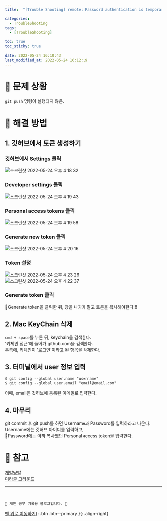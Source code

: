 ```yaml
---
title:  "[Trouble Shooting] remote: Password authentication is temporarily disabled as part of a brownout. Please use a personal access token instead 해결"

categories:
  - TroubleShooting
tags:
  - [TroubleShooting]

toc: true
toc_sticky: true
 
date: 2022-05-24 16:10:43
last_modified_at: 2022-05-24 16:12:19
---
```


# 🚨 문제 상황
`git push` 명령이 실행되지 않음.

# 🔮 해결 방법
## 1. 깃허브에서 토큰 생성하기
### 깃허브에서 Settings 클릭
![스크린샷 2022-05-24 오후 4 18 32](https://user-images.githubusercontent.com/59405576/169972130-427f8fc0-4267-43bc-b62a-49432a7d5f6e.png)


### Developer settings 클릭
![스크린샷 2022-05-24 오후 4 19 43](https://user-images.githubusercontent.com/59405576/169972217-44bb5d7e-9ad0-4f53-a4ef-dc90e24bb13f.png)

### Personal access tokens 클릭
![스크린샷 2022-05-24 오후 4 19 58](https://user-images.githubusercontent.com/59405576/169972272-af32033c-8ac3-47ac-b9b5-cec069717a60.png)

### Generate new token 클릭
![스크린샷 2022-05-24 오후 4 20 16](https://user-images.githubusercontent.com/59405576/169972333-685f2fa1-b634-475f-bbca-b14d4f493b99.png)

### Token 설정
![스크린샷 2022-05-24 오후 4 23 26](https://user-images.githubusercontent.com/59405576/169972955-409634f0-4185-4614-a934-b5dd1f8e619e.png)<br>
![스크린샷 2022-05-24 오후 4 22 37](https://user-images.githubusercontent.com/59405576/169972777-baf95caf-be84-4d3d-990c-35131136725c.png)

### Generate token 클릭
🌟Generate token을 클릭한 뒤, 창을 나가지 말고 토큰을 복사해야한다!!!


## 2. Mac KeyChain 삭제
`cmd + space`를 누른 뒤, keychain을 검색한다.<br>
'키체인 접근'에 들어가 github.com을 검색한다.<br>
우측에, 키체인이 '로그인'이라고 된 항목을 삭제한다.

## 3. 터미널에서 user 정보 입력
```
$ git config --global user.name "username"
$ git config --global user.email "email@email.com"
```
이때, email은 깃허브에 등록된 이메일로 입력한다.

## 4. 마무리
git commit 후 git push를 하면 Username과 Password를 입력하라고 나온다.<br>
Username에는 깃허브 아이디를 입력하고,<br>
🌟Password에는 아까 복사했던 Personal access token을 입력한다.


# 📝 참고
[개발냥발](https://hyeo-noo.tistory.com/184)<br>
[미라클 그라운드](https://miracleground.tistory.com/entry/GitHub-%ED%86%A0%ED%81%B0-%EC%9D%B8%EC%A6%9D-%EB%A1%9C%EA%B7%B8%EC%9D%B8-%ED%95%98%EA%B8%B0-%EC%98%A4%EB%A5%98-%ED%95%B4%EA%B2%B0-remote-Support-for-password-authentication-was-removed-on-August-13-2021-Please-use-a-personal-access-token-instead)<br>

***
<br>

    💛 개인 공부 기록용 블로그입니다. 👻

[맨 위로 이동하기](#){: .btn .btn--primary }{: .align-right}